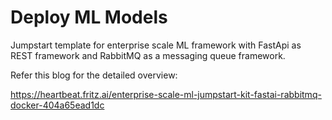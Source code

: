 # Deploy ML Models

Jumpstart template for enterprise scale ML framework with FastApi as REST framework and RabbitMQ as a messaging queue framework.

Refer this blog for the detailed overview:

https://heartbeat.fritz.ai/enterprise-scale-ml-jumpstart-kit-fastai-rabbitmq-docker-404a65ead1dc
